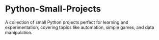 # Python-Small-Projects
A collection of small Python projects perfect for learning and experimentation, covering topics like automation, simple games, and data manipulation.
